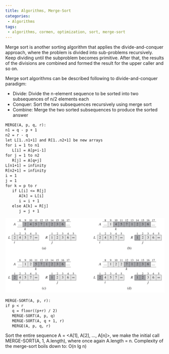 ```yaml
---
title: Algorithms, Merge-Sort
categories:
 - Algorithms
tags:
 - algorithms, cormen, optimization, sort, merge-sort
---
```

Merge sort is another sorting algorithm that applies the divide-and-conquer approach, where the problem is divided into sub-problems recursively. Keep dividing until the subproblem becomes primitive. After that, the results of the divisions are combined and formed the result for the upper caller and so on.

Merge sort algorithms can be described following to divide-and-conquer paradigm:
- Divide: Divide the n-element sequence to be sorted into two subsequences of n/2 elements each
- Conquer: Sort the two subsequences recursively using merge sort
- Combine: Merge the two sorted subsequences to produce the sorted answer

```
MERGE(A, p, q, r):
n1 = q - p + 1
n2 = r - q
let L[1..n1+1] and R[1..n2+1] be new arrays
for i = 1 to n1
   L[i] = A[p+i-1]
for j = 1 to n2
   R[j] = A[q+j]
L[n1+1] = infinity
R[n2+1] = infinity
i = 1
j = 1
for k = p to r
   if L[i] <= R[j]
      A[k] = L[i]
      i = i + 1
   else A[k] = R[j]
      j = j + 1
``` 

![NoImage](/assets/images/cormenAlgorithms/cormen_fig_2_3.jpg)


```
MERGE-SORT(A, p, r):
if p < r
   q = floor((p+r) / 2)
   MERGE-SORT(A, p, q)
   MERGE-SORT(A, q + 1, r)
   MERGE(A, p, q, r)
```

Sort the entire sequence A = <A[1], A[2], ..., A[n]>, we make the initial call MERGE-SORT(A, 1, A.length), where once again A.length = n.
Complexity of the merge-sort boils down to: O(n lg n)







